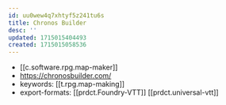 ```yaml
---
id: uu0wew4q7xhtyf5z241tu6s
title: Chronos Builder
desc: ''
updated: 1715015404493
created: 1715015058536
---
```


- [[c.software.rpg.map-maker]]
- https://chronosbuilder.com/
- keywords: [[t.rpg.map-making]]
- export-formats: [[prdct.Foundry-VTT]] [[prdct.universal-vtt]]